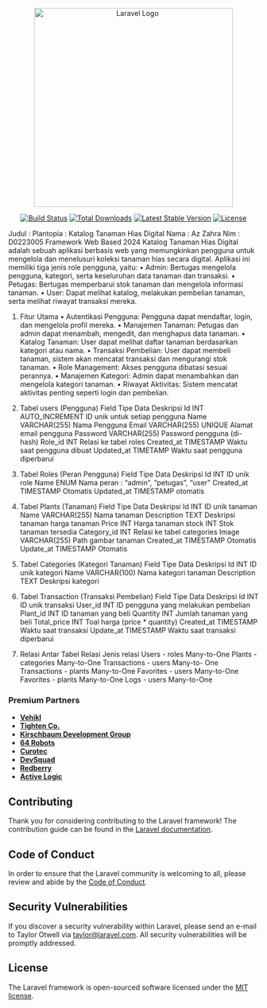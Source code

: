 <p align="center"><a href="https://laravel.com" target="_blank"><img src="https://raw.githubusercontent.com/laravel/art/master/logo-lockup/5%20SVG/2%20CMYK/1%20Full%20Color/laravel-logolockup-cmyk-red.svg" width="400" alt="Laravel Logo"></a></p>

<p align="center">
<a href="https://github.com/laravel/framework/actions"><img src="https://github.com/laravel/framework/workflows/tests/badge.svg" alt="Build Status"></a>
<a href="https://packagist.org/packages/laravel/framework"><img src="https://img.shields.io/packagist/dt/laravel/framework" alt="Total Downloads"></a>
<a href="https://packagist.org/packages/laravel/framework"><img src="https://img.shields.io/packagist/v/laravel/framework" alt="Latest Stable Version"></a>
<a href="https://packagist.org/packages/laravel/framework"><img src="https://img.shields.io/packagist/l/laravel/framework" alt="License"></a>
</p>

Judul	: Plantopia : Katalog Tanaman Hias Digital
Nama	: Az Zahra
Nim	: D0223005
Framework Web Based
2024
Katalog Tanaman Hias Digital adalah sebuah aplikasi berbasis web yang memungkinkan pengguna untuk mengelola dan menelusuri koleksi tanaman hias secara digital. Aplikasi ini memiliki tiga jenis role pengguna, yaitu:
•	Admin: Bertugas mengelola pengguna, kategori, serta keseluruhan data tanaman dan transaksi.
•	Petugas: Bertugas memperbarui stok tanaman dan mengelola informasi tanaman.
•	User: Dapat melihat katalog, melakukan pembelian tanaman, serta melihat riwayat transaksi mereka.
1.	Fitur Utama
•	Autentikasi Pengguna: Pengguna dapat mendaftar, login, dan mengelola profil mereka.
•	Manajemen Tanaman: Petugas dan admin dapat menambah, mengedit, dan menghapus data tanaman.
•	Katalog Tanaman: User dapat melihat daftar tanaman berdasarkan kategori atau nama.
•	Transaksi Pembelian: User dapat membeli tanaman, sistem akan mencatat transaksi dan mengurangi stok tanaman.
•	Role Management: Akses pengguna dibatasi sesuai perannya.
•	Manajemen Kategori: Admin dapat menambahkan dan mengelola kategori tanaman.
•	Riwayat Aktivitas: Sistem mencatat aktivitas penting seperti login dan pembelian.
1.	Tabel users (Pengguna)
Field	Tipe Data	Deskripsi
Id	INT AUTO_INCREMENT	ID unik untuk setiap pengguna
Name	VARCHAR(255)	Nama Pengguna
Email	VARCHAR(255) UNIQUE	Alamat email pengguna
Password	VARCHAR(255)	Password pengguna (di-hash)
Role_id	INT	Relasi ke tabel roles
Created_at	TIMESTAMP	Waktu saat pengguna dibuat
Updated_at	TIMETAMP	Waktu saat pengguna diperbarui
2.	Tabel Roles (Peran Pengguna)
Field 	Tipe Data	Deskripsi
Id	INT	ID unik role
Name	ENUM	Nama peran : “admin”, “petugas”, “user”
Created_at	TIMESTAMP	Otomatis
Updated_at	TIMESTAMP	otomatis

3.	Tabel Plants (Tanaman)
Field 	Tipe Data	Deskripsi
Id	INT	ID unik tanaman
Name	VARCHAR(255)	Nama tanaman
Description	TEXT	Deskripsi tanaman harga tanaman
Price	INT	Harga tanaman
stock	INT	Stok tanaman tersedia
Category_id	INT	Relasi ke tabel categories
Image	VARCHAR(255)	Path gambar tanaman
Created_at	TIMESTAMP	Otomatis
Update_at	TIMESTAMP	Otomatis 

4.	Tabel Categories (Kategori Tanaman)
Field 	Tipe Data	Deskripsi 
Id	INT	ID unik kategori
Name	VARCHAR(100)	Nama kategori tanaman
Description	TEXT	Deskripsi kategori

5.	Tabel Transaction (Transaksi Pembelian)
Field 	Tipe Data	Deskripsi 
Id	INT	ID unik transaksi
User_id	INT	ID pengguna yang melakukan pembelian
Plant_id	INT	ID tanaman yang beli
Quantity	INT	Jumlah tanaman yang beli
Total_price	INT	Toal harga (price * quantity)
Created_at	TIMESTAMP	Waktu saat transaksi
Update_at	TIMESTAMP	Waktu saat transaksi diperbarui

2. Relasi Antar Tabel
Relasi 	Jenis relasi
Users - roles	Many-to-One
Plants - categories	Many-to-One
Transactions - users	Many-to- One
Transactions - plants	Many-to-One
Favorites - users	Many-to-One
Favorites - plants	Many-to-One
Logs - users	Many-to-One


### Premium Partners

- **[Vehikl](https://vehikl.com/)**
- **[Tighten Co.](https://tighten.co)**
- **[Kirschbaum Development Group](https://kirschbaumdevelopment.com)**
- **[64 Robots](https://64robots.com)**
- **[Curotec](https://www.curotec.com/services/technologies/laravel/)**
- **[DevSquad](https://devsquad.com/hire-laravel-developers)**
- **[Redberry](https://redberry.international/laravel-development/)**
- **[Active Logic](https://activelogic.com)**

## Contributing

Thank you for considering contributing to the Laravel framework! The contribution guide can be found in the [Laravel documentation](https://laravel.com/docs/contributions).

## Code of Conduct

In order to ensure that the Laravel community is welcoming to all, please review and abide by the [Code of Conduct](https://laravel.com/docs/contributions#code-of-conduct).

## Security Vulnerabilities

If you discover a security vulnerability within Laravel, please send an e-mail to Taylor Otwell via [taylor@laravel.com](mailto:taylor@laravel.com). All security vulnerabilities will be promptly addressed.

## License

The Laravel framework is open-sourced software licensed under the [MIT license](https://opensource.org/licenses/MIT).
